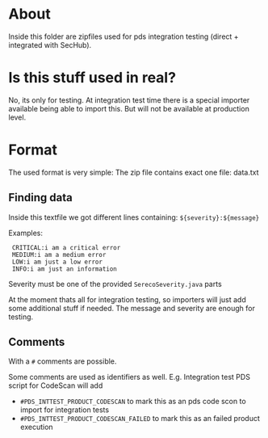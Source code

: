 # About
Inside this folder are zipfiles used for pds integration testing (direct + integrated with
SecHub).

# Is this stuff used in real?
No, its only for testing. At integration test time there is a special importer available being able 
to import this. But will not be available at production level.

# Format
The used format is very simple: The zip file contains exact one file: data.txt

## Finding data
Inside this textfile we got different lines containing: 
`${severity}:${message}`

 Examples:

```
 CRITICAL:i am a critical error
 MEDIUM:i am a medium error
 LOW:i am just a low error
 INFO:i am just an information
```


Severity must be one of the provided `SerecoSeverity.java` parts

At the moment thats all for integration testing, so importers will just add some additional stuff
if needed. The message and severity are enough for testing.

## Comments
With a `#` comments are possible.

Some comments are used as identifiers as well.
E.g. Integration test PDS script for CodeScan will add

- `#PDS_INTTEST_PRODUCT_CODESCAN` to mark this as an pds code scon to import for  integration tests
- `#PDS_INTTEST_PRODUCT_CODESCAN_FAILED` to mark this as an failed product execution
